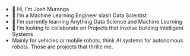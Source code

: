 - 👋 Hi, I’m Josh Muranga
- 👀 I’m a Machine Learning Engineer slash Data Scientist
- 🌱 I’m currently learning Anything Data Science and Machine Learning
- 💞️ I’m looking to collaborate on Projects that involve building Intelligent Systems 
- Mainly for vehicles or mobile robots, think AI systems for autonomous robots. Those are projects that thrille me.

<!---
JoshuaMur/JoshuaMur is a Machine Learning engineer focusing on building intelligent systems that run ML models under the hoods.
Writing codes for Machines, Software and Humans.
--->
